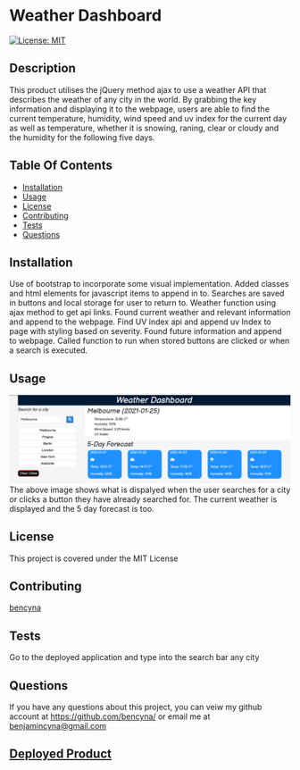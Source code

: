 # Weather Dashboard

   [![License: MIT](https://img.shields.io/badge/License-MIT-yellow.svg)](https://opensource.org/licenses/MIT)
    
   ## Description
   This product utilises the jQuery method ajax to use a weather API that describes the weather of any city in the world. By grabbing the key information and displaying it to the webpage, users are able to find the current temperature, humidity, wind speed and uv index for the current day as well as temperature, whether it is snowing, raning, clear or cloudy and the humidity for the following five days.     
  
   ## Table Of Contents
   * [Installation](##Installation)
   * [Usage](##Usage)
   * [License](##License)
   * [Contributing](##Contributing)
   * [Tests](##Tests)
   * [Questions](##Questions)
  
   ## Installation
   Use of bootstrap to incorporate some visual implementation. Added classes and html elements for javascript items to append in to. Searches are saved in buttons and local storage for user to return to. Weather function using ajax method to get api links. Found current weather and relevant information and append to the webpage. Find UV index api and append uv Index to page with styling based on severity. Found future information and append to webpage. Called function to run when stored buttons are clicked or when a search is executed.
  
   ## Usage
   ![Image of weather display](./assets/screenshot1.jpg) The above image shows what is dispalyed when the user searches for a city or clicks a button they have already searched for. The current weather is displayed and the 5 day forecast is too. 

   ## License
   This project is covered under the MIT License  
      
   ## Contributing
   [bencyna](https://github.com/bencyna/)
  
   ## Tests
   Go to the deployed application and type into the search bar any city
  
   ## Questions
   If you have any questions about this project, you can veiw my github account at https://github.com/bencyna/ or email me at benjamincyna@gmail.com
   
   ## [Deployed Product](https://bencyna.github.io/server-side-apis/)